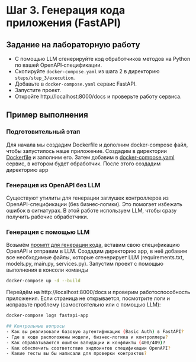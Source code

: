 # Шаг 3. Генерация кода приложения (FastAPI)
## Задание на лабораторную работу
- С помощью LLM сгенерируйте код обработчиков методов на Python по вашей OpenAPI‑спецификации.
- Скопируйте `docker-compose.yaml` из шага 2 в директорию `steps/step_3/execution`.
- Добавьте в `docker-compose.yaml` сервис FastAPI.
- Запустите проект.
- Откройте http://localhost:8000/docs и проверьте работу сервиса.
## Пример выполнения
### Подготовительный этап
Для начала мы создадим Dockerfile и дополним docker-compose файл, чтобы запустилось наше приложение.
Создадим в директории [Dockerfile](./Dockerfile) и заполним его. 
Затем добавим в [docker-compose.yaml](./docker-compose.yaml) сервис, в котором будет обработчик.
После этого создадим директорию app
### Генерация из OpenAPI без LLM
Существуют утилиты для генерации заглушек контроллеров из OpenAPI-спецификации (без бизнес‑логики). Это помогает избежать ошибок в сигнатурах. В этой работе используем LLM, чтобы сразу получить рабочие обработчики.
### Генерация с помощью LLM
Возьмём [промпт для генерации кода](./prompt.txt), вставим свою спецификацию OpenAPI и отправим в LLM.
Создадим директорию app, в неё добавим все необходимые файлы, которые сгенерирует LLM (requirements.txt, models.py, main.py, services.py).
Запустим проект с помощью выполнения в консоли команды 
```bash
docker-compose up -d --build
```
Перейдём на http://localhost:8000/docs и проверим работоспособность приложения. Если страница не открывается, посмотрите логи и исправьте проблему (самостоятельно или с помощью LLM):
```bash
docker-compose logs fastapi-app

## Контрольные вопросы
- Как вы реализовали базовую аутентификацию (Basic Auth) в FastAPI?
- Где в коде расположены модели, бизнес‑логика и контроллеры?
- Как обрабатываются ошибки валидации и конфликты (400/409)?
- Как обеспечить соответствие эндпоинтов спецификации OpenAPI?
- Какие тесты вы бы написали для проверки контрактов?
```
